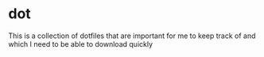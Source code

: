 # dot
This is a collection of dotfiles that are important for me to keep track of and which I need to be able to download quickly
